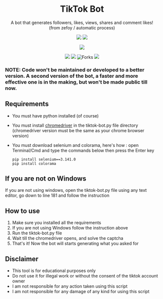 <h1 align="center">TikTok Bot</h1>
<p align="center">A bot that generates followers, likes, views, shares and comment likes!<br>(from zefoy / automatic process)<p>

<p align="center">
<a href="https://github.com/simonfarah/tiktok-bot">
<img src="https://img.shields.io/badge/tiktok bot-EE1D52?&style=for-the-badge&logo=tiktok"></a>

<img src="https://img.shields.io/badge/python-FFD43B?&style=for-the-badge&logo=python">
</p>

<p align="center">
<a href="https://github.com/simonfarah"><img src="https://img.shields.io/badge/author-simon farah-red.svg?style=for-the-badge&logo=github"></a>
</p>

<p align="center">
<img src="https://img.shields.io/github/forks/simonfarah/tiktok-bot?color=EE1D52&style=flat-square">
<img src="https://img.shields.io/github/stars/simonfarah/tiktok-bot?color=EE1D52&style=flat-square">
<img title="Forks" src="https://img.shields.io/github/followers/simonfarah?color=EE1D52&style=flat-square">
<img src="https://img.shields.io/badge/maintained-no-EE1D52?&style=flat-square">
</p>

### NOTE: Code won't be maintained or developed to a better version. A second version of the bot, a faster and more effective one is in the making, but won't be made public till now.

## Requirements
* You must have python installed (of course)
* You must install [chromedriver](https://chromedriver.chromium.org/downloads) in the tiktok-bot.py file directory (chromedriver version must be the same as your chrome browser version)
* You must download selenium and colorama, here's how : open Terminal/Cmd and type the commands below then press the Enter key

      pip install selenium==3.141.0
      pip install colorama

## If you are not on Windows
If you are not using windows, open the tiktok-bot.py file using any text editor, go down to line 181 and follow the instruction

## How to use
1. Make sure you installed all the requirements
2. If you are not using Windows follow the instruction above
3. Run the tiktok-bot.py file
4. Wait till the chromedriver opens, and solve the captcha
5. That's it! Now the bot will starts generating what you asked for

## Disclaimer
* This tool is for educational purposes only
* Do not use it for illegal work or without the consent of the tiktok account owner
* I am not responsible for any action taken using this script
* I am not responsible for any damage of any kind for using this script
